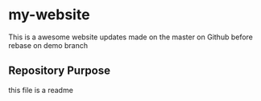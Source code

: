 # my-website
This is a awesome website
updates made on the master on Github  before rebase
on demo branch


## Repository Purpose

this file is a readme
